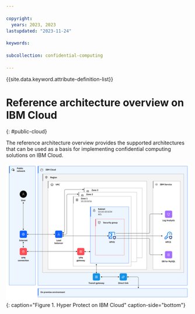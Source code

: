 ```yaml
---

copyright:
  years: 2023, 2023
lastupdated: "2023-11-24"

keywords: 

subcollection: confidential-computing

---
```


{{site.data.keyword.attribute-definition-list}}

# Reference architecture overview on IBM Cloud
{: #public-cloud}

The reference architecture overview provides the supported architectures that can be used as a basis for implementing confidential computing solutions on IBM Cloud.

![Hyper Protect on IBM cloud](../images/hp-vpc.png){: caption="Figure 1. Hyper Protect on IBM Cloud" caption-side="bottom"}

